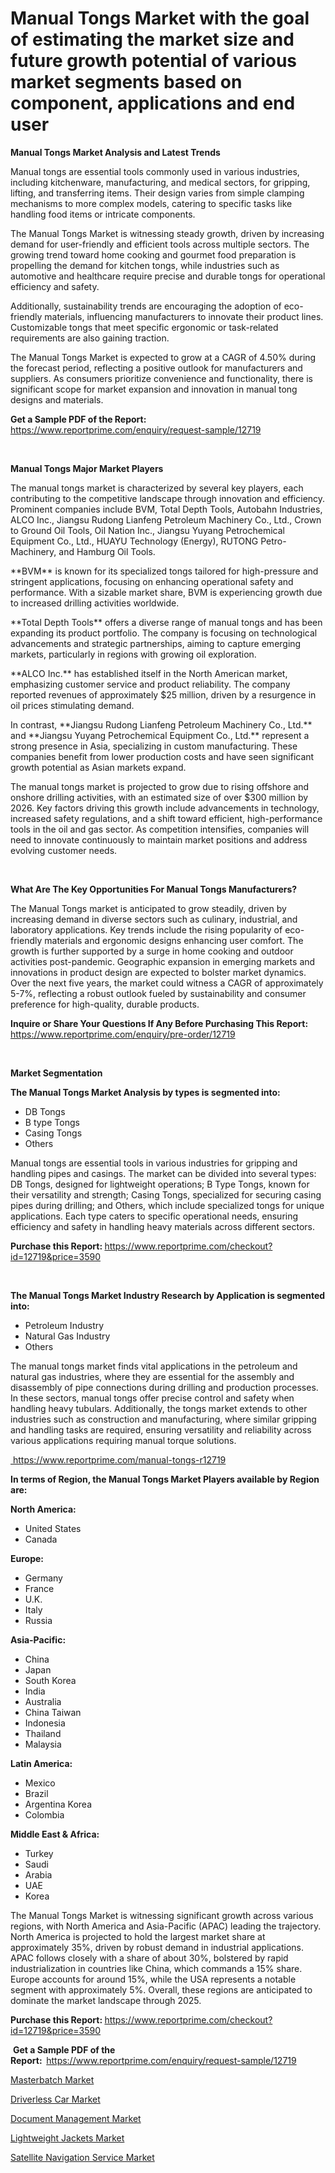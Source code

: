 <p><h1>Manual Tongs Market with the goal of estimating the market size and future growth potential of various market segments based on component, applications and end user</h1></p><p><strong>Manual Tongs Market Analysis and Latest Trends</strong></p>
<p><p>Manual tongs are essential tools commonly used in various industries, including kitchenware, manufacturing, and medical sectors, for gripping, lifting, and transferring items. Their design varies from simple clamping mechanisms to more complex models, catering to specific tasks like handling food items or intricate components.</p><p>The Manual Tongs Market is witnessing steady growth, driven by increasing demand for user-friendly and efficient tools across multiple sectors. The growing trend toward home cooking and gourmet food preparation is propelling the demand for kitchen tongs, while industries such as automotive and healthcare require precise and durable tongs for operational efficiency and safety.</p><p>Additionally, sustainability trends are encouraging the adoption of eco-friendly materials, influencing manufacturers to innovate their product lines. Customizable tongs that meet specific ergonomic or task-related requirements are also gaining traction.</p><p>The Manual Tongs Market is expected to grow at a CAGR of 4.50% during the forecast period, reflecting a positive outlook for manufacturers and suppliers. As consumers prioritize convenience and functionality, there is significant scope for market expansion and innovation in manual tong designs and materials.</p></p>
<p><strong>Get a Sample PDF of the Report:&nbsp;</strong> <a href="https://www.reportprime.com/enquiry/request-sample/12719?utm_campaign=36&utm_medium=2&utm_source=Github&utm_content=ia&utm_term=15112024&utm_id=manual-tongs">https://www.reportprime.com/enquiry/request-sample/12719</a></p>
<p>&nbsp;</p>
<p><strong>Manual Tongs Major Market Players</strong></p>
<p><p>The manual tongs market is characterized by several key players, each contributing to the competitive landscape through innovation and efficiency. Prominent companies include BVM, Total Depth Tools, Autobahn Industries, ALCO Inc., Jiangsu Rudong Lianfeng Petroleum Machinery Co., Ltd., Crown to Ground Oil Tools, Oil Nation Inc., Jiangsu Yuyang Petrochemical Equipment Co., Ltd., HUAYU Technology (Energy), RUTONG Petro-Machinery, and Hamburg Oil Tools.</p><p>**BVM** is known for its specialized tongs tailored for high-pressure and stringent applications, focusing on enhancing operational safety and performance. With a sizable market share, BVM is experiencing growth due to increased drilling activities worldwide.</p><p>**Total Depth Tools** offers a diverse range of manual tongs and has been expanding its product portfolio. The company is focusing on technological advancements and strategic partnerships, aiming to capture emerging markets, particularly in regions with growing oil exploration.</p><p>**ALCO Inc.** has established itself in the North American market, emphasizing customer service and product reliability. The company reported revenues of approximately $25 million, driven by a resurgence in oil prices stimulating demand.</p><p>In contrast, **Jiangsu Rudong Lianfeng Petroleum Machinery Co., Ltd.** and **Jiangsu Yuyang Petrochemical Equipment Co., Ltd.** represent a strong presence in Asia, specializing in custom manufacturing. These companies benefit from lower production costs and have seen significant growth potential as Asian markets expand.</p><p>The manual tongs market is projected to grow due to rising offshore and onshore drilling activities, with an estimated size of over $300 million by 2026. Key factors driving this growth include advancements in technology, increased safety regulations, and a shift toward efficient, high-performance tools in the oil and gas sector. As competition intensifies, companies will need to innovate continuously to maintain market positions and address evolving customer needs.</p></p>
<p>&nbsp;</p>
<p><strong>What Are The Key Opportunities For Manual Tongs Manufacturers?</strong></p>
<p><p>The Manual Tongs market is anticipated to grow steadily, driven by increasing demand in diverse sectors such as culinary, industrial, and laboratory applications. Key trends include the rising popularity of eco-friendly materials and ergonomic designs enhancing user comfort. The growth is further supported by a surge in home cooking and outdoor activities post-pandemic. Geographic expansion in emerging markets and innovations in product design are expected to bolster market dynamics. Over the next five years, the market could witness a CAGR of approximately 5-7%, reflecting a robust outlook fueled by sustainability and consumer preference for high-quality, durable products.</p></p>
<p><strong>Inquire or Share Your Questions If Any Before Purchasing This Report:</strong> <a href="https://www.reportprime.com/enquiry/pre-order/12719?utm_campaign=36&utm_medium=2&utm_source=Github&utm_content=ia&utm_term=15112024&utm_id=manual-tongs">https://www.reportprime.com/enquiry/pre-order/12719</a></p>
<p>&nbsp;</p>
<p><strong>Market Segmentation</strong></p>
<p><strong>The Manual Tongs Market Analysis by types is segmented into:</strong></p>
<p><ul><li>DB Tongs</li><li>B type Tongs</li><li>Casing Tongs</li><li>Others</li></ul></p>
<p><p>Manual tongs are essential tools in various industries for gripping and handling pipes and casings. The market can be divided into several types: DB Tongs, designed for lightweight operations; B Type Tongs, known for their versatility and strength; Casing Tongs, specialized for securing casing pipes during drilling; and Others, which include specialized tongs for unique applications. Each type caters to specific operational needs, ensuring efficiency and safety in handling heavy materials across different sectors.</p></p>
<p><strong>Purchase this Report:&nbsp;</strong><a href="https://www.reportprime.com/checkout?id=12719&price=3590&utm_campaign=36&utm_medium=2&utm_source=Github&utm_content=ia&utm_term=15112024&utm_id=manual-tongs">https://www.reportprime.com/checkout?id=12719&price=3590</a></p>
<p>&nbsp;</p>
<p><strong>The Manual Tongs Market Industry Research by Application is segmented into:</strong></p>
<p><ul><li>Petroleum Industry</li><li>Natural Gas Industry</li><li>Others</li></ul></p>
<p><p>The manual tongs market finds vital applications in the petroleum and natural gas industries, where they are essential for the assembly and disassembly of pipe connections during drilling and production processes. In these sectors, manual tongs offer precise control and safety when handling heavy tubulars. Additionally, the tongs market extends to other industries such as construction and manufacturing, where similar gripping and handling tasks are required, ensuring versatility and reliability across various applications requiring manual torque solutions.</p></p>
<p><a href="https://www.reportprime.com/manual-tongs-r12719?utm_campaign=36&utm_medium=2&utm_source=Github&utm_content=ia&utm_term=15112024&utm_id=manual-tongs">&nbsp;https://www.reportprime.com/manual-tongs-r12719</a></p>
<p><strong>In terms of Region, the Manual Tongs Market Players available by Region are:</strong></p>
<p>
    <p> <strong> North America: </strong>
        <ul>
            <li>United States</li>
            <li>Canada</li>
        </ul>
        </p> 
    <p> <strong> Europe: </strong>
        <ul>
            <li>Germany</li>
            <li>France</li>
            <li>U.K.</li>
            <li>Italy</li>
            <li>Russia</li>
        </ul>
        </p> 
    <p> <strong> Asia-Pacific: </strong>
        <ul>
            <li>China</li>
            <li>Japan</li>
            <li>South Korea</li>
            <li>India</li>
            <li>Australia</li>
            <li>China Taiwan</li>
            <li>Indonesia</li>
            <li>Thailand</li>
            <li>Malaysia</li>
        </ul>
        </p> 
    <p> <strong> Latin America: </strong>
        <ul>
            <li>Mexico</li>
            <li>Brazil</li>
            <li>Argentina Korea</li>
            <li>Colombia</li>
        </ul>
        </p> 
    <p> <strong> Middle East & Africa: </strong>
        <ul>
            <li>Turkey</li>
            <li>Saudi</li>
            <li>Arabia</li>
            <li>UAE</li>
            <li>Korea</li>
        </ul>
    </p>
    </p>
<p><p>The Manual Tongs Market is witnessing significant growth across various regions, with North America and Asia-Pacific (APAC) leading the trajectory. North America is projected to hold the largest market share at approximately 35%, driven by robust demand in industrial applications. APAC follows closely with a share of about 30%, bolstered by rapid industrialization in countries like China, which commands a 15% share. Europe accounts for around 15%, while the USA represents a notable segment with approximately 5%. Overall, these regions are anticipated to dominate the market landscape through 2025.</p></p>
<p><strong>Purchase this Report: </strong><a href="https://www.reportprime.com/checkout?id=12719&price=3590&utm_campaign=36&utm_medium=2&utm_source=Github&utm_content=ia&utm_term=15112024&utm_id=manual-tongs">https://www.reportprime.com/checkout?id=12719&price=3590</a></p>
<p>&nbsp;<strong>Get a Sample PDF of the Report:&nbsp;&nbsp;</strong><a href="https://www.reportprime.com/enquiry/request-sample/12719?utm_campaign=36&utm_medium=2&utm_source=Github&utm_content=ia&utm_term=15112024&utm_id=manual-tongs">https://www.reportprime.com/enquiry/request-sample/12719</a></p>
<p><strong></strong></p>
<p><p><a href="https://www.linkedin.com/pulse/opportunities-challenges-masterbatch-market-strategic-insights-myb7c?utm_campaign=36&utm_medium=2&utm_source=Github&utm_content=ia&utm_term=15112024&utm_id=manual-tongs">Masterbatch Market</a></p><p><a href="https://issuu.com/reportprime-2/docs/driverless-car-market-size-2030.ppt_0ee30c63e2d050?utm_campaign=36&utm_medium=2&utm_source=Github&utm_content=ia&utm_term=15112024&utm_id=manual-tongs">Driverless Car Market</a></p><p><a href="https://issuu.com/reportprime-2/docs/document-management-market-size-203_1fe6e64575703b?utm_campaign=36&utm_medium=2&utm_source=Github&utm_content=ia&utm_term=15112024&utm_id=manual-tongs">Document Management Market</a></p><p><a href="https://www.linkedin.com/pulse/udy-2024-2031-data-pedia-if26c?utm_campaign=36&utm_medium=2&utm_source=Github&utm_content=ia&utm_term=15112024&utm_id=manual-tongs">Lightweight Jackets Market</a></p><p><a href="https://github.com/dringals/Market-Research-Report-List-6/blob/main/satellite-navigation-service-market.md?utm_campaign=36&utm_medium=2&utm_source=Github&utm_content=ia&utm_term=15112024&utm_id=manual-tongs">Satellite Navigation Service Market</a></p></p>